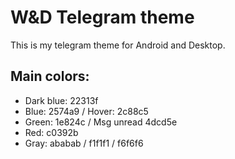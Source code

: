 # W&D Telegram theme

This is my telegram theme for Android and Desktop.

Main colors:
------

* Dark blue: 22313f
* Blue: 2574a9 / Hover: 2c88c5
* Green: 1e824c / Msg unread 4dcd5e
* Red: c0392b
* Gray: ababab / f1f1f1 / f6f6f6
